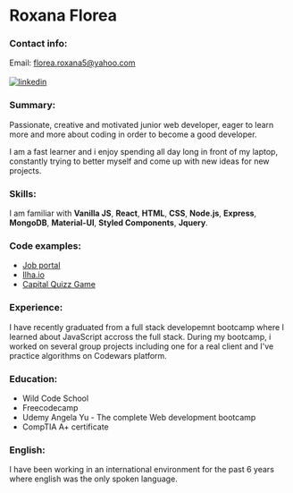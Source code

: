 # Roxana Florea

### Contact info:

Email: florea.roxana5@yahoo.com \
<br/>
<a href="https://www.linkedin.com/in/roxana-florea-53155a83/"><img src="https://img.shields.io/badge/LinkedIn-0077B5?style=for-the-badge&logo=linkedin&logoColor=white" alt="linkedin"/></a>

### Summary:

Passionate, creative and motivated junior web developer, eager to learn more and more about coding in order to become a good developer.

I am a fast learner and i enjoy spending all day long in front of my laptop, constantly trying to better myself and come up with new ideas for new projects.

### Skills:

I am familiar with **Vanilla JS**, **React**, **HTML**, **CSS**, **Node.js**, **Express**, **MongoDB**, **Material-UI**, **Styled Components**, **Jquery**.

### Code examples:

* [Job portal](https://github.com/IoanLT/Job-portal)
* [Ilha.io](https://github.com/KulinkovichVA/IlhaDevelopment)
* [Capital Quizz Game](https://github.com/roxana-florea/capitals-quizz-react)

### Experience:

I have recently graduated from a full stack developemnt bootcamp where I learned about JavaScript accross the full stack.
During my bootcamp, i worked on several group projects including one for a real client and I've practice algorithms on Codewars platform.

### Education:

- Wild Code School
- Freecodecamp
- Udemy Angela Yu - The complete Web development bootcamp
- CompTIA A+ certificate

### English:

I have been working in an international environment for the past 6 years where english was the only spoken language.

